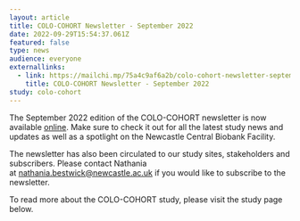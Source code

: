 ```yaml
---
layout: article
title: COLO-COHORT Newsletter - September 2022
date: 2022-09-29T15:54:37.061Z
featured: false
type: news
audience: everyone
externallinks:
  - link: https://mailchi.mp/75a4c9af6a2b/colo-cohort-newsletter-september-2022
    title: COLO-COHORT Newsletter - September 2022
study: colo-cohort
---
```

The September 2022 edition of the COLO-COHORT newsletter is now available [online](https://mailchi.mp/75a4c9af6a2b/colo-cohort-newsletter-september-2022). M﻿ake sure to c﻿heck it out for a﻿ll t﻿he latest study news and updates as well as a spotlight on the Newcastle Central Biobank Facility.

The newsletter has also been circulated to our study sites, stakeholders and subscribers. Please contact Nathania at nathania.bestwick@newcastle.ac.uk if you would like to subscribe to the newsletter. 

To read more about the COLO-COHORT study, please visit the study page below.